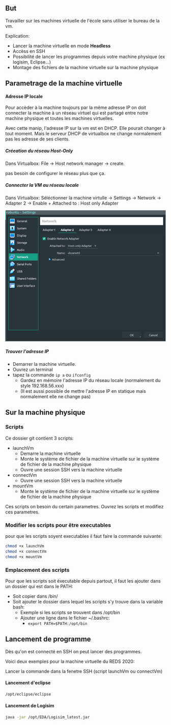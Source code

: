 ## But

Travailler sur les machines virtuelle de l'école sans utiliser le bureau de la vm.

Explication:

* Lancer la machine virtuelle en mode **Headless**
* Accèss en SSH
* Possibilité de lancer les programmes depuis votre machine physique (ex logisim, Eclipse...)
* Montage des fichiers de la machine virtuelle sur la machine physique

## Parametrage de la machine virtuelle

#### Adresse IP locale

Pour accèder à la machine toujours par la même adresse IP on doit connecter la machine à un réseau virtuel qui est partagé entre notre machine physique et toutes les machines virtuelles.



Avec cette manip, l'adresse IP sur la vm est en DHCP. Elle pourait changer à tout moment. Mais le serveur DHCP de virtualbox ne change normalement pas les adresse de ses clients.

##### Créeation du réseau Host-Only

Dans Virtualbox: File -> Host network manager -> create.

pas besoin de configurer le réseau plus que ça.

##### Connecter la VM au réseau locale

Dans Virtualbox: Séléctionner la machine virtulle -> Settings -> Network -> Adapter 2 -> Enable + Attached to : Host only Adapter

<img src="../img/vm_connect_to_net.png" style="zoom:80%;" />

##### Trouver l'adresse IP

* Demarrer la machine virtuelle.
* Ouvrez un terminal
* tapez la commande `ip a` ou  `ifconfig`  
  * Gardez en mémoire l'adresse IP du réseau locale (normalement du style 192.168.56.xxx)
  * (Il est aussi possible de mettre l'adresse IP en statique mais normalement elle ne change pas)

## Sur la machine physique

### Scripts

Ce dossier git contient 3 scripts:

* launchVm
  * Demarre la machine virtuelle
  * Monte le système de fichier de la machine virtuelle sur le système de fichier de la machine physique
  * Ouvre une session SSH vers la machine virtuelle
* connectVm
  * Ouvre une session SSH vers la machine virtuelle
* mountVm
  * Monte le système de fichier de la machine virtuelle sur le système de fichier de la machine physique

Ces scripts on besoin du certain parametres. Ouvrez les scripts et modifiez ces parametres.

### Modifier les scripts pour être executables

pour que les scripts soyent executables il faut faire la commande suivante:

```Bash
chmod +x launchVm
chmod +x connectVm
chmod +x mountVm
```

### Emplacement des scripts

Pour que les scripts soit éxecutable depuis partout, il faut les ajouter dans un dossier qui est dans le PATH:

* Soit copier dans /bin/
* Soit ajouter le dossier dans lequel les scripts s'y trouve dans la variable bash:
  * Exemple si les scripts se trouvent dans /opt/bin
  * Ajouter une ligne dans le fichier ~/.bashrc:
    * `export PATH=$PATH:/opt/bin  `

## Lancement de programme

Dès qu'on est connecté en SSH on peut lancer des programmes.

Voici deux exemples pour la machine virtuelle du REDS 2020:

Lancer la commande dans la fenetre SSH (script launchVm ou connectVm)

#### Lancement d'eclipse

```Bash
/opt/eclipse/eclipse
```

#### Lancement de Logisim

```Bash
java -jar /opt/EDA/Logisim_latest.jar
```

